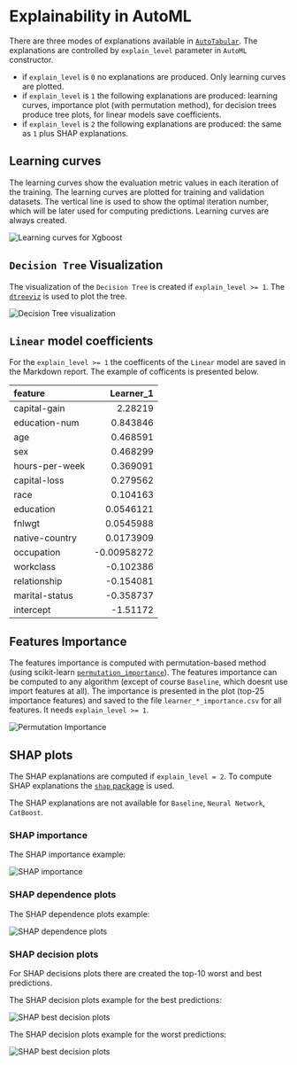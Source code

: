 # Explainability in AutoML

There are three modes of explanations available in [`AutoTabular`](https://github.com/jianzhnie/AutoTabular). The explanations are controlled by `explain_level` parameter in `AutoML` constructor.

- if `explain_level` is `0` no explanations are produced. Only learning curves are plotted.
- if `explain_level` is `1` the following explanations are produced: learning curves, importance plot (with permutation method), for decision trees produce tree plots, for linear models save coefficients.
- if `explain_level` is `2` the following explanations are produced: the same as `1` plus SHAP explanations.

## Learning curves

The learning curves show the evaluation metric values in each iteration of the training. The learning curves are plotted for training and validation datasets. The vertical line is used to show the optimal iteration number, which will be later used for computing predictions. Learning curves are always created.

![Learning curves for Xgboost](https://raw.githubusercontent.com/jianzhnie/jianzhnie-examples/master/Titanic_Classification/AutoML_3/5_Default_Xgboost/learning_curves.png)

## `Decision Tree` Visualization

The visualization of the `Decision Tree` is created if `explain_level >= 1`. The [`dtreeviz`](https://github.com/parrt/dtreeviz) is used to plot the tree.

![Decision Tree visualization](https://raw.githubusercontent.com/jianzhnie/jianzhnie-examples/1295c77b6ac617b8d91ea7d8fffc6cd4c2605701/Income_classification/AutoML_1/2_DecisionTree/learner_1_tree.svg)

## `Linear` model coefficients

For the `explain_level >= 1` the coefficents of the `Linear` model are saved in the Markdown report. The example of cofficents is presented below.

| feature        |   Learner_1 |
|:---------------|------------:|
| capital-gain   |  2.28219    |
| education-num  |  0.843846   |
| age            |  0.468591   |
| sex            |  0.468299   |
| hours-per-week |  0.369091   |
| capital-loss   |  0.279562   |
| race           |  0.104163   |
| education      |  0.0546121  |
| fnlwgt         |  0.0545988  |
| native-country |  0.0173909  |
| occupation     | -0.00958272 |
| workclass      | -0.102386   |
| relationship   | -0.154081   |
| marital-status | -0.358737   |
| intercept      | -1.51172    |

## Features Importance

The features importance is computed with permutation-based method (using scikit-learn [`permutation_importance`](https://scikit-learn.org/stable/modules/generated/sklearn.inspection.permutation_importance.html)). The features importance can be computed to any algorithm (except of course `Baseline`, which doesnt use import features at all). The importance is presented in the plot (top-25 importance features) and saved to the file `learner_*_importance.csv` for all features. It needs `explain_level >= 1`.

![Permutation Importance](https://raw.githubusercontent.com/jianzhnie/jianzhnie-examples/master/Income_classification/AutoML_1/5_Default_Xgboost/permutation_importance.png)

## SHAP plots

The SHAP explanations are computed if `explain_level = 2`. To compute SHAP explanations the [`shap` package](https://github.com/slundberg/shap) is used.

The SHAP explanations are not available for `Baseline`, `Neural Network`, `CatBoost`.

### SHAP importance

The SHAP importance example:

![SHAP importance](https://raw.githubusercontent.com/jianzhnie/jianzhnie-examples/master/Income_classification/AutoML_1/5_Default_Xgboost/learner_1_shap_summary.png)

### SHAP dependence plots

The SHAP dependence plots example:

![SHAP dependence plots](https://raw.githubusercontent.com/jianzhnie/jianzhnie-examples/master/Income_classification/AutoML_1/5_Default_Xgboost/learner_1_shap_dependence.png)

### SHAP decision plots

For SHAP decisions plots there are created the top-10 worst and best predictions.

The SHAP decision plots example for the best predictions:

![SHAP best decision plots](https://raw.githubusercontent.com/jianzhnie/jianzhnie-examples/master/Income_classification/AutoML_1/5_Default_Xgboost/learner_1_shap_class_1_best_decisions.png)

The SHAP decision plots example for the worst predictions:

![SHAP best decision plots](https://raw.githubusercontent.com/jianzhnie/jianzhnie-examples/master/Income_classification/AutoML_1/5_Default_Xgboost/learner_1_shap_class_1_worst_decisions.png)

